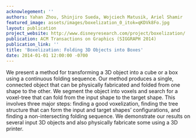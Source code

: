 ```yaml
---
acknowlegement: ''
authors: Yahan Zhou, Shinjiro Sueda, Wojciech Matusik, Ariel Shamir
featured_image: assets/images/boxelization_0_itok=qKDVk8Fo.jpg
layout: publication
project_website: http://www.disneyresearch.com/project/boxelization/
publication: ACM Transactions on Graphics (SIGGRAPH 2014)
publication_link: ''
title: 'Boxelization: Folding 3D Objects into Boxes'
date: 2014-01-01 12:00:00 -0700
---
```


We present a method for transforming a 3D object into a cube or a box using a continuous folding sequence. Our method produces a single, connected object that can be physically fabricated and folded from one shape to the other. We segment the object into voxels and search for a voxel-tree that can fold from the input shape to the target shape. This involves three major steps: finding a good voxelization, finding the tree structure that can form the input and target shapes’ configurations, and finding a non-intersecting folding sequence. We demonstrate our results on several input 3D objects and also physically fabricate some using a 3D printer.